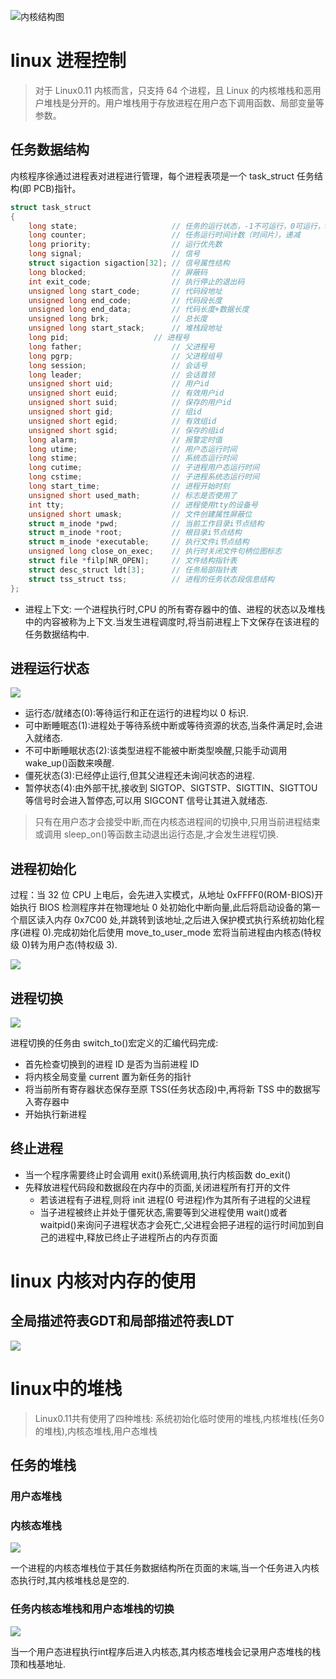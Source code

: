 ![内核结构图](./../img/Snipaste_2023-06-02_16-33-20.png)

# linux 进程控制

> 对于 Linux0.11 内核而言，只支持 64 个进程，且 Linux 的内核堆栈和恶用户堆栈是分开的。用户堆栈用于存放进程在用户态下调用函数、局部变量等参数。

## 任务数据结构

内核程序徐通过进程表对进程进行管理，每个进程表项是一个 task_struct 任务结构(即 PCB)指针。

```c
struct task_struct
{
    long state;                     // 任务的运行状态，-1不可运行，0可运行，>0中止
    long counter;                   // 任务运行时间计数（时间片），递减
    long priority;                  // 运行优先数
    long signal;                    // 信号
    struct sigaction sigaction[32]; // 信号属性结构
    long blocked;                   // 屏蔽码
    int exit_code;                  // 执行停止的退出码
    unsigned long start_code;       // 代码段地址
    unsigned long end_code;         // 代码段长度
    unsigned long end_data;         // 代码长度+数据长度
    unsigned long brk;              // 总长度
    unsigned long start_stack;      // 堆栈段地址
    long pid;                   // 进程号
    long father;                    // 父进程号
    long pgrp;                      // 父进程组号
    long session;                   // 会话号
    long leader;                    // 会话首领
    unsigned short uid;             // 用户id
    unsigned short euid;            // 有效用户id
    unsigned short suid;            // 保存的用户id
    unsigned short gid;             // 组id
    unsigned short egid;            // 有效组id
    unsigned short sgid;            // 保存的组id
    long alarm;                     // 报警定时值
    long utime;                     // 用户态运行时间
    long stime;                     // 系统态运行时间
    long cutime;                    // 子进程用户态运行时间
    long cstime;                    // 子进程系统态运行时间
    long start_time;                // 进程开始时刻
    unsigned short used_math;       // 标志是否使用了
    int tty;                        // 进程使用tty的设备号
    unsigned short umask;           // 文件创建属性屏蔽位
    struct m_inode *pwd;            // 当前工作目录i节点结构
    struct m_inode *root;           // 根目录i节点结构
    struct m_inode *executable;     // 执行文件i节点结构
    unsigned long close_on_exec;    // 执行时关闭文件句柄位图标志
    struct file *filp[NR_OPEN];     // 文件结构指针表
    struct desc_struct ldt[3];      // 任务局部指针表
    struct tss_struct tss;          // 进程的任务状态段信息结构
};
```

- 进程上下文: 一个进程执行时,CPU 的所有寄存器中的值、进程的状态以及堆栈中的内容被称为上下文.当发生进程调度时,将当前进程上下文保存在该进程的任务数据结构中.

## 进程运行状态

![](./../img/image-20230603144709690.png)

- 运行态/就绪态(0):等待运行和正在运行的进程均以 0 标识.
- 可中断睡眠态(1):进程处于等待系统中断或等待资源的状态,当条件满足时,会进入就绪态.
- 不可中断睡眠状态(2):该类型进程不能被中断类型唤醒,只能手动调用 wake_up()函数来唤醒.
- 僵死状态(3):已经停止运行,但其父进程还未询问状态的进程.
- 暂停状态(4):由外部干扰,接收到 SIGTOP、SIGTSTP、SIGTTIN、SIGTTOU 等信号时会进入暂停态,可以用 SIGCONT 信号让其进入就绪态.

> 只有在用户态才会接受中断,而在内核态进程间的切换中,只用当前进程结束或调用 sleep_on()等函数主动退出运行态是,才会发生进程切换.

## 进程初始化

过程：当 32 位 CPU 上电后，会先进入实模式，从地址 0xFFFF0(ROM-BIOS)开始执行 BIOS 检测程序并在物理地址 0 处初始化中断向量,此后将启动设备的第一个扇区读入内存 0x7C00 处,并跳转到该地址,之后进入保护模式执行系统初始化程序(进程 0).完成初始化后使用 move_to_user_mode 宏将当前进程由内核态(特权级 0)转为用户态(特权级 3).

![](./../img/image-20230620121120941.png)

## 进程切换

![](./../img/image-20230605111730251.png)

进程切换的任务由 switch_to()宏定义的汇编代码完成:

- 首先检查切换到的进程 ID 是否为当前进程 ID
- 将内核全局变量 current 置为新任务的指针
- 将当前所有寄存器状态保存至原 TSS(任务状态段)中,再将新 TSS 中的数据写入寄存器中
- 开始执行新进程

## 终止进程

- 当一个程序需要终止时会调用 exit()系统调用,执行内核函数 do_exit()
- 先释放进程代码段和数据段在内存中的页面,关闭进程所有打开的文件
  - 若该进程有子进程,则将 init 进程(0 号进程)作为其所有子进程的父进程
  - 当子进程被终止并处于僵死状态,需要等到父进程使用 wait()或者 waitpid()来询问子进程状态才会死亡,父进程会把子进程的运行时间加到自己的进程中,释放已终止子进程所占的内存页面

# linux 内核对内存的使用

## 全局描述符表GDT和局部描述符表LDT

![](./../img/image-20230605144713198.png)

# linux中的堆栈

> Linux0.11共有使用了四种堆栈: 系统初始化临时使用的堆栈,内核堆栈(任务0的堆栈),内核态堆栈,用户态堆栈

## 任务的堆栈

### 用户态堆栈

### 内核态堆栈

![](./../img/image-20230606141441720.png)

一个进程的内核态堆栈位于其任务数据结构所在页面的末端,当一个任务进入内核态执行时,其内核堆栈总是空的.

### 任务内核态堆栈和用户态堆栈的切换

![](./../img/image-20230606141603004.png)

当一个用户态进程执行int程序后进入内核态,其内核态堆栈会记录用户态堆栈的栈顶和栈基地址.
